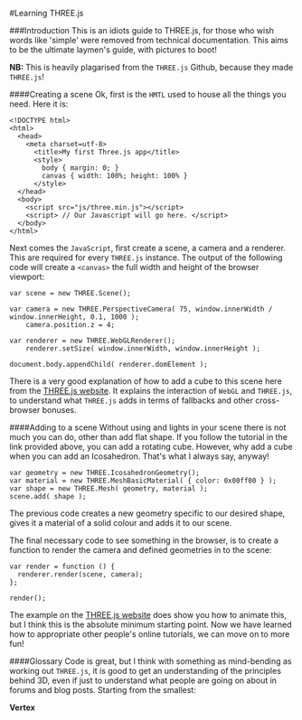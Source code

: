 #Learning THREE.js


###Introduction
This is an idiots guide to THREE.js, for those who wish words like 'simple' were removed from technical documentation. This aims to be the ultimate laymen's guide, with pictures to boot!

**NB:** This is heavily plagarised from the `THREE.js` Github, because they made `THREE.js`!


####Creating a scene 
Ok, first is the `HMTL` used to house all the things you need. Here it is:

```
<!DOCTYPE html>
<html>
  <head>
    <meta charset=utf-8>
      <title>My first Three.js app</title>
      <style>
        body { margin: 0; }
        canvas { width: 100%; height: 100% }
      </style>
  </head>
  <body>
    <script src="js/three.min.js"></script>
    <script> // Our Javascript will go here. </script>
  </body>
</html>
```

Next comes the `JavaScript`, first create a scene, a camera and a renderer. This are required for every `THREE.js` instance. The output of the following code will create a `<canvas>` the full width and height of the browser viewport:

```
var scene = new THREE.Scene();

var camera = new THREE.PerspectiveCamera( 75, window.innerWidth / window.innerHeight, 0.1, 1000 );
	camera.position.z = 4;

var renderer = new THREE.WebGLRenderer();
	renderer.setSize( window.innerWidth, window.innerHeight );

document.body.appendChild( renderer.domElement );
```

There is a very good explanation of how to add a cube to this scene here from the [THREE.js website](http://threejs.org/docs/index.html#Manual/Introduction/Creating_a_scene). It explains the interaction of `WebGL` and `THREE.js`, to understand what `THREE.js` adds in terms of fallbacks and other cross-browser bonuses.


####Adding to a scene
Without using and lights in your scene there is not much you can do, other than add flat shape. If you follow the tutorial in the link provided above, you can add a rotating cube. However, why add a cube when you can add an Icosahedron. That's what I always say, anyway!

```
var geometry = new THREE.IcosahedronGeometry();
var material = new THREE.MeshBasicMaterial( { color: 0x00ff00 } );
var shape = new THREE.Mesh( geometry, material );
scene.add( shape );
```

The previous code creates a new geometry specific to our desired shape, gives it a material of a solid colour and adds it to our scene.

The final necessary code to see something in the browser, is to create a function to render the camera and defined geometries in to the scene:

```
var render = function () {
  renderer.render(scene, camera);
};

render();
```

The example on the [THREE.js website](http://threejs.org/docs/index.html#Manual/Introduction/Creating_a_scene) does show you how to animate this, but I think this is the absolute minimum starting point. Now we have learned how to appropriate other people's online tutorials, we can move on to more fun!


####Glossary
Code is great, but I think with something as mind-bending as working out `THREE.js`, it is good to get an understanding of the principles behind 3D, even if just to understand what people are going on about in forums and blog posts. Starting from the smallest:

**Vertex**


